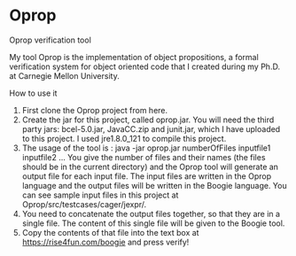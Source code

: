 Oprop
=====

Oprop verification tool

My tool Oprop is the implementation of object propositions, a formal verification system for object oriented code that I created during my Ph.D. at Carnegie Mellon University.

How to use it
1. First clone the Oprop project from here.
2. Create the jar for this project, called oprop.jar. You will need the third party jars: bcel-5.0.jar, JavaCC.zip and junit.jar, which I have uploaded to this project. I used jre1.8.0_121 to compile this project.
3. The usage of the tool is : java -jar oprop.jar numberOfFiles inputfile1 inputfile2 ... You give the number of files and their names (the files should be in the current directory) and the Oprop tool will generate an output file for each input file. The input files are written in the Oprop language and the output files will be written in the Boogie language. You can see sample input files in this project at Oprop/src/testcases/cager/jexpr/.
4. You need to concatenate the output files together, so that they are in a single file. The content of this single file will be given to the Boogie tool.
5. Copy the contents of that file into the text box at https://rise4fun.com/boogie and press verify! 
